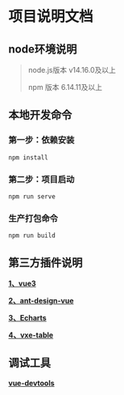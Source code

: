 # 项目说明文档

## node环境说明

> node.js版本  v14.16.0及以上
>
> npm 版本  6.14.11及以上

## 本地开发命令
### 第一步：依赖安装
```
npm install
```

### 第二步：项目启动
```
npm run serve
```

### 生产打包命令
```
npm run build
```

## 第三方插件说明

[**1、vue3**](https://vue3js.cn/docs/zh/)

[**2、ant-design-vue**](https://2x.antdv.com/components/overview-cn)

[**3、Echarts**](https://echarts.apache.org/examples/zh/index.html)


[**4、vxe-table**](https://xuliangzhan_admin.gitee.io/vxe-table/v4/table/module/modal)

## 调试工具

[**vue-devtools**](https://devtools.vuejs.org/)


